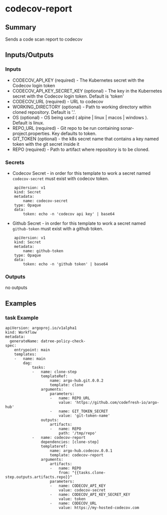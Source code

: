 # codecov-report

## Summary
Sends a code scan report to codecov

## Inputs/Outputs

### Inputs
* CODECOV_API_KEY (required) - The Kubernetes secret with the Codecov login token
* CODECOV_API_KEY_SECRET_KEY (optional) - The key in the Kubernetes secret with the Codecov login token. Default is 'token'
* CODECOV_URL (required) - URL to codecov 
* WORKING_DIRECTORY (optional) - Path to working directory within cloned repository. Default is '.'.
* OS (optional) - OS being used ( alpine | linux | macos | windows ). Default is linux.
* REPO_URL (required) - Git repo to be run containing sonar-project.properties. Key defaults to token.
* GIT_TOKEN (optional) - the k8s secret name that contains a key named token with the git secret inside it
* REPO (required) - Path to artifact where repository is to be cloned. 

### Secrets
* Codecov Secret - in order for this template to work a secret named `codecov-secret` must exist with codecov token.
```
    apiVersion: v1
    kind: Secret
    metadata:
        name: codecov-secret
    type: Opaque
    data:
        token: echo -n 'codecov api key' | base64
```

* Github Secret - in order for this template to work a secret named `github-token` must exist with a github token.
```
    apiVersion: v1
    kind: Secret
    metadata:
        name: github-token
    type: Opaque
    data:
        token: echo -n 'github token' | base64
```

### Outputs
no outputs

## Examples

### task Example
```
apiVersion: argoproj.io/v1alpha1
kind: Workflow
metadata:
  generateName: datree-policy-check-
spec:
    entrypoint: main
    templates:
    -   name: main
        dag:
            tasks:
            -   name: clone-step
                templateRef:
                    name: argo-hub.git.0.0.2
                    template: clone
                arguments:
                    parameters:
                    -   name: REPO_URL
                        value: 'https://github.com/codefresh-io/argo-hub'
                    -   name: GIT_TOKEN_SECRET
                        value: 'git-token-name'
                outputs:
                    artifacts:
                    -   name: REPO
                        path: '/tmp/repo'
            -   name: codecov-report
                dependencies: [clone-step]
                templateref:
                    name: argo-hub.codecov.0.0.1
                    template: codecov-report
                arguments:
                    artifacts:
                    -   name: REPO
                        from: "{{tasks.clone-step.outputs.artifacts.repo}}"
                    parameters:
                    -   name: CODECOV_API_KEY
                        value: codecov-secret
                    -   name: CODECOV_API_KEY_SECRET_KEY
                        value: token
                    -   name: CODECOV_URL
                        value: https://my-hosted-codecov.com
```
